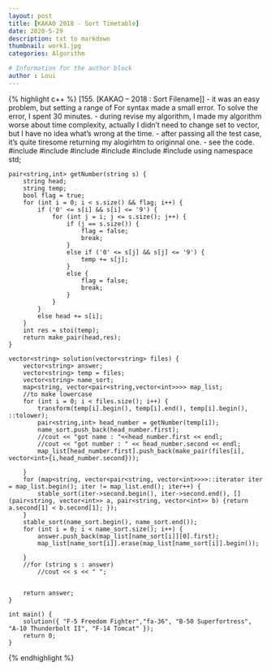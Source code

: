 ```yaml
---
layout: post
title: [KAKAO 2018 - Sort Timetable]
date: 2020-5-29
description: txt to markdown
thumbnail: work1.jpg
categories: Algorithm

# Information for the author block
author : Loui
---
```


{% highlight c++ %}
	﻿[155. [KAKAO – 2018 : Sort Filename]] 
	- it was an easy problem, but setting a range of For syntax made a small error. To solve the error, I spent 30 minutes.
	- during revise my algorithm, I made my algorithm worse about time complexity, actually I didn’t need to change set to vector, but I have no idea what’s wrong at the time. 
	- after passing all the test case, it’s quite tiresome returning my alogirhtm to originnal one. 
	- see the code.
	#include <string>
	#include <vector>
	#include <algorithm>
	#include<iostream>
	#include<map>
	#include<set>
	using namespace std;
	
	pair<string,int> getNumber(string s) {
		string head;
		string temp;
		bool flag = true;
		for (int i = 0; i < s.size() && flag; i++) {
			if ('0' <= s[i] && s[i] <= '9') {
				for (int j = i; j <= s.size(); j++) {
					if (j == s.size()) {
						flag = false;
						break;
					}
					else if ('0' <= s[j] && s[j] <= '9') {
						temp += s[j];
					}
					else {
						flag = false;
						break;
					}
				}
			}
			else head += s[i];
		}
		int res = stoi(temp);
		return make_pair(head,res);
	}
	
	vector<string> solution(vector<string> files) {
		vector<string> answer;
		vector<string> temp = files;
		vector<string> name_sort;
		map<string, vector<pair<string,vector<int>>>> map_list;
		//to make lowercase
		for (int i = 0; i < files.size(); i++) {
			transform(temp[i].begin(), temp[i].end(), temp[i].begin(), ::tolower);
			pair<string,int> head_number = getNumber(temp[i]);
			name_sort.push_back(head_number.first);
			//cout << "got name : "<<head_number.first << endl;
			//cout << "got number : " << head_number.second << endl;
			map_list[head_number.first].push_back(make_pair(files[i], vector<int>{i,head_number.second}));
			
		}
		for (map<string, vector<pair<string, vector<int>>>>::iterator iter = map_list.begin(); iter != map_list.end(); iter++) {
			stable_sort(iter->second.begin(), iter->second.end(), [](pair<string, vector<int>> a, pair<string, vector<int>> b) {return a.second[1] < b.second[1]; });
		}
		stable_sort(name_sort.begin(), name_sort.end());
		for (int i = 0; i < name_sort.size(); i++) {
			answer.push_back(map_list[name_sort[i]][0].first);
			map_list[name_sort[i]].erase(map_list[name_sort[i]].begin());
			
		}
		//for (string s : answer)
			//cout << s << " ";
		
	
		return answer;
	}
	
	int main() {
		solution({ "F-5 Freedom Fighter","fa-36", "B-50 Superfortress", "A-10 Thunderbolt II", "F-14 Tomcat" });
		return 0;
	}
	
	
	
	
{% endhighlight %}
